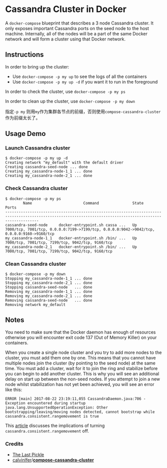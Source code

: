# Cassandra Cluster in Docker #
A `docker-compose` blueprint that describes a 3 node Cassandra cluster.
It only exposes important Cassandra ports on the seed node to the host
machine. Internally, all of the nodes will be a part of the same Docker
network and will form a cluster using that Docker network.

## Instructions ##
In order to bring up the cluster:
- Use `docker-compose -p my up` to see the logs of all the containers
- Use `docker-compose -p my up -d` if you want it to run in the foreground

In order to check the cluster, use `docker-compose -p my ps`

In order to clean up the cluster, use `docker-compose -p my down`

指定`-p my` 则用`my`作为集群各节点的前缀，否则使用`compose-cassandra-cluster`作为前缀太长了。

## Usage Demo

### Launch Cassandra cluster

```shell
$ docker-compose -p my up -d
Creating network "my_default" with the default driver
Creating cassandra-seed-node ... done
Creating my_cassandra-node-1_1 ... done
Creating my_cassandra-node-2_1 ... done
```

### Check Cassandra cluster

```shell
$ docker-compose -p my ps
        Name                       Command               State                                             Ports
-----------------------------------------------------------------------------------------------------------------------------------------------------------
cassandra-seed-node     docker-entrypoint.sh cassa ...   Up     7000/tcp, 7001/tcp, 0.0.0.0:7199->7199/tcp, 0.0.0.0:9042->9042/tcp, 0.0.0.0:9160->9160/tcp
my_cassandra-node-1_1   docker-entrypoint.sh /bin/ ...   Up     7000/tcp, 7001/tcp, 7199/tcp, 9042/tcp, 9160/tcp
my_cassandra-node-2_1   docker-entrypoint.sh /bin/ ...   Up     7000/tcp, 7001/tcp, 7199/tcp, 9042/tcp, 9160/tcp
```

### Clean Cassandra cluster

```shell
$ docker-compose -p my down
Stopping my_cassandra-node-1_1 ... done
Stopping my_cassandra-node-2_1 ... done
Stopping cassandra-seed-node   ... done
Removing my_cassandra-node-1_1 ... done
Removing my_cassandra-node-2_1 ... done
Removing cassandra-seed-node   ... done
Removing network my_default
```

## Notes ##
You need to make sure that the Docker daemon has enough of resources
otherwise you will encounter exit code 137 (Out of Memory Killer) on
your containers.

When you create a single node cluster and you try to add more nodes to
the cluster, you must add them one by one. This means that you cannot
have multiple nodes join the cluster (by pointing to the seed node) at
the same time. You must add a cluster, wait for it to join the ring and
stabilize before you can begin to add another cluster. This is why you
will see an additional delay on start up between the non-seed nodes.
If you attempt to join a new node whilst stabilization has not yet been
achieved, you will see an error like this:

```
ERROR [main] 2017-08-22 23:19:11,055 CassandraDaemon.java:706 - Exception encountered during startup
java.lang.UnsupportedOperationException: Other bootstrapping/leaving/moving nodes detected, cannot bootstrap while cassandra.consistent.rangemovement is true
```

This [article](http://thelastpickle.com/blog/2017/05/23/auto-bootstrapping-part1.html)
discusses the implications of turning `cassandra.consistent.rangemovement`
off.

### Credits ###
- [The Last Pickle](http://thelastpickle.com/blog)
- [calvinlfer](https://github.com/calvinlfer)/**[compose-cassandra-cluster](https://github.com/calvinlfer/compose-cassandra-cluster)**
